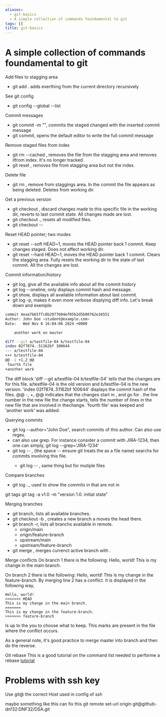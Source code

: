 ```yaml
---
aliases:
  - git-basics
  - A simple collection of commands foundamental to git
tags: []
title: git-basics
---
```


# A simple collection of commands foundamental to git

Add files to stagging area
- git add . adds everthing from the current directory recursively

See git config
- git config --global --list 

Commit messages
- git commit -m "<message>", commits the staged changed with the inserted commit message
- git commit, opens the default editor to write the full commit message

Remove staged files from index
- git rm --cached <file-name>, removes the file from the stagging area and removes itfrom index. It's no longer tracked.
- git reset <file-name>, removes file from stagging area but not the index.

Delete file
- git rm <file-name>, remove from staggings area. In the commit the file appears as being deleted. Deletes from working dir.

Get a previous version
- git checkout <file-name>, discard changes made to this specific file in the working dir, reverts to last commit state. All changes made are lost. 
- git checkout ., resets all modified files.
- git checkout <hash-commit> -- <filne-name>

Reset HEAD pointer; two modes
- git reset --soft HEAD~1, moves the HEAD pointer back 1 commit. Keep changes staged. Does not affect working dir.
- git reset --hard HEAD~1, moves the HEAD pointer back 1 commit. Clears the stagging area. Fully resets the working dir to the state of last commit. All the changes are lost.

Commit information/history
- git log, give all the available info about all the commit history
- git log --oneline, only displays commit hash and message.
- git show, displays all available information about last commit.
- git log -p, makes it even more verbose displying diff info. Let's break down and exemple:
```bash
commit 4eaa7b65ffc8b2977604ef05b2d5b00762e16551
Author: John Doe <student@example.com>
Date:   Wed Nov 6 16:04:06 2024 +0000

    another work on master

diff --git a/testfile-04 b/testfile-04
index 02f7874..51162bf 100644
--- a/testfile-04
+++ b/testfile-04
@@ -1 +1,2 @@
 fourth file
+another work
```
The diff block 'diff --git a/testfile-04 b/testfile-04' tells that the changes are for this file. a/testfile-04 is the old version and b/testfile-04 is the new version.
'index 02f7874..51162bf 100644' displays the commit hash of the files. 
@@ -<old-line-number>,<num-lines> +<new-line-number>,<num-lines> @@ indicates that the changes start in <old-line-number>, and go for <num-lines>. <new-line-number> the line number in the new file the change starts, <num-lines> tells the number of lines in the new file that are involved in thechange. 'fourth file' was keeped and 'another work' was added.

Querying commits
- git log --author="John Doe", search commits of this author. Can also use regex.
- can also use grep. For instance consider a commit with JIRA-1234, then one can simply, git log --grep='JIRA-1234'
- git log -- <file-name>, (the space -- ensure git treats the <file-name> as a file name) searchs for commits involving this file.
  - git log -- <file-name1> <file-name2>, same thing but for mutiple files

Compare branches
- git log <branch1>..<branch2>, used to show the commits in <branch2> that are not in <branch1> 


git tags
git tag -a v1.0 -m "version 1.0. initial state"

Merging branches
- git branch, lists all available branches. 
- git checkout -b  <branch-name>, creates a new branch a moves the head there.
- git branch -r, lists all branchs available in remote. 
    - origin/main
    - origin/feature-branch
    - upstream/main
    - upstream/feature-branch
- git merge <branch-name>, merges currenct active branch with <branch-name>.


Merge conflicts
On branch 1 there is the following:
Hello, world!
This is my change in the main branch.

On branch 2 there is the following:
Hello, world!
This is my change in the feature-branch.
By merging line 2 has a conflict. It is displayed in the following way,
```stdout
Hello, world!
<<<<<<< HEAD
This is my change in the main branch.
=======
This is my change in the feature-branch.
>>>>>>> feature-branch
```
Is up to the you to choose what to keep. This marks are present in the file where the conflict occurs. 

As a general note, it's good practice to merge master into branch and then do the reverse.


Git rebase
This is a good tutorial on the command list needed to performe a rebase [tutorial](https://www.themoderncoder.com/a-better-git-workflow-with-rebase/)
# Problems with ssh key 
Use git@<github-dnf32> the correct Host used in config of ssh

maybe something like this can fix this
git remote set-url origin git@github-dnf32:DNF32/DSA.git









